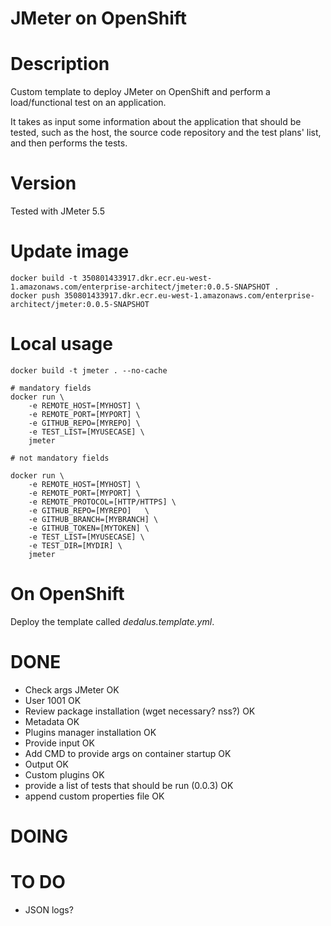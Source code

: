 # JMeter on OpenShift

# Description

Custom template to deploy JMeter on OpenShift and perform a load/functional test on an application.

It takes as input some information about the application that should be tested, such as the host, the source code 
repository and the test plans' list, and then performs the tests.

# Version

Tested with JMeter 5.5

# Update image

```
docker build -t 350801433917.dkr.ecr.eu-west-1.amazonaws.com/enterprise-architect/jmeter:0.0.5-SNAPSHOT .
docker push 350801433917.dkr.ecr.eu-west-1.amazonaws.com/enterprise-architect/jmeter:0.0.5-SNAPSHOT
```

# Local usage

```
docker build -t jmeter . --no-cache

# mandatory fields
docker run \
    -e REMOTE_HOST=[MYHOST] \
    -e REMOTE_PORT=[MYPORT] \
    -e GITHUB_REPO=[MYREPO] \
    -e TEST_LIST=[MYUSECASE] \
    jmeter

# not mandatory fields

docker run \
    -e REMOTE_HOST=[MYHOST] \
    -e REMOTE_PORT=[MYPORT] \
    -e REMOTE_PROTOCOL=[HTTP/HTTPS] \
    -e GITHUB_REPO=[MYREPO]   \
    -e GITHUB_BRANCH=[MYBRANCH] \
    -e GITHUB_TOKEN=[MYTOKEN] \
    -e TEST_LIST=[MYUSECASE] \
    -e TEST_DIR=[MYDIR] \
    jmeter 
```

# On OpenShift

Deploy the template called _dedalus.template.yml_.

# DONE

- Check args JMeter OK
- User 1001 OK
- Review package installation (wget necessary? nss?) OK
- Metadata OK
- Plugins manager installation OK
- Provide input OK
- Add CMD to provide args on container startup OK
- Output OK
- Custom plugins OK
- provide a list of tests that should  be run (0.0.3) OK
- append custom properties file OK

# DOING
 
# TO DO

- JSON logs?
